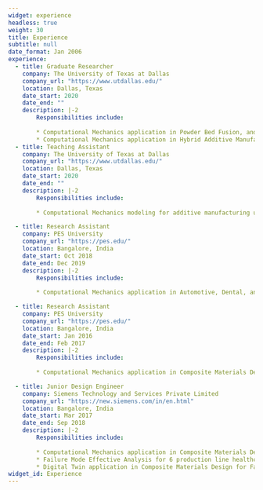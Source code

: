 ```yaml
---
widget: experience
headless: true
weight: 30
title: Experience
subtitle: null
date_format: Jan 2006
experience:
  - title: Graduate Researcher
    company: The University of Texas at Dallas
    company_url: "https://www.utdallas.edu/"
    location: Dallas, Texas
    date_start: 2020 
    date_end: ""
    description: |-2
        Responsibilities include:
        
        * Computational Mechanics application in Powder Bed Fusion, and Direct Energy Deposition.
        * Computational Mechanics application in Hybrid Additive Manufacturing Process involving Direct Energy Deposition and Ultrasonic Nanocrystal Surface Modification Technique.
  - title: Teaching Assistant
    company: The University of Texas at Dallas
    company_url: "https://www.utdallas.edu/"
    location: Dallas, Texas
    date_start: 2020 
    date_end: ""
    description: |-2
        Responsibilities include:
        
        * Computational Mechanics modeling for additive manufacturing using Ansys.

  - title: Research Assistant
    company: PES University
    company_url: "https://pes.edu/"
    location: Bangalore, India
    date_start: Oct 2018 
    date_end: Dec 2019
    description: |-2
        Responsibilities include:
        
        * Computational Mechanics application in Automotive, Dental, and Rotordynamics.

  - title: Research Assistant
    company: PES University
    company_url: "https://pes.edu/"
    location: Bangalore, India
    date_start: Jan 2016  
    date_end: Feb 2017
    description: |-2
        Responsibilities include:
        
        * Computational Mechanics application in Composite Materials Design, and Aerospace.

  - title: Junior Design Engineer
    company: Siemens Technology and Services Private Limited
    company_url: "https://new.siemens.com/in/en.html"
    location: Bangalore, India
    date_start: Mar 2017  
    date_end: Sep 2018
    description: |-2
        Responsibilities include:
        
        * Computational Mechanics application in Composite Materials Design for Fatigue.
        * Failure Mode Effective Analysis for 6 production line healthcare equipment for CrO2.
        * Digital Twin application in Composite Materials Design for Fatigue.
widget_id: Experience
---
```


